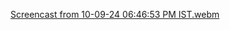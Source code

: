 
[Screencast from 10-09-24 06:46:53 PM IST.webm](https://github.com/user-attachments/assets/b05e8542-4516-430d-9ba8-d31902ceb8cf)

